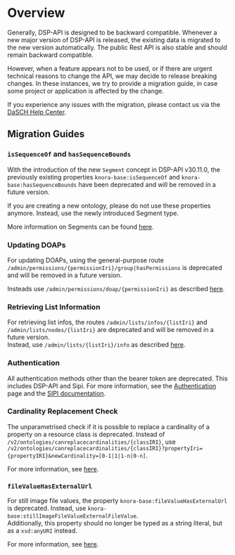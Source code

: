 # Overview

Generally, DSP-API is designed to be backward compatible.
Whenever a new major version of DSP-API is released,
the existing data is migrated to the new version automatically.
The public Rest API is also stable and should remain backward compatible.

However, when a feature appears not to be used,
or if there are urgent technical reasons to change the API,
we may decide to release breaking changes.
In these instances, we try to provide a migration guide,
in case some project or application is affected by the change.

If you experience any issues with the migration,
please contact us via the [DaSCH Help Center](https://www.dasch.swiss/help-center).

## Migration Guides

### `isSequenceOf` and `hasSequenceBounds`

With the introduction of the new `Segment` concept in DSP-API v30.11.0,
the previously existing properties `knora-base:isSequenceOf` and `knora-base:hasSequenceBounds`
have been deprecated and will be removed in a future version.

If you are creating a new ontology,
please do not use these properties anymore.
Instead, use the newly introduced Segment type.

More information on Segments can be found [here](../02-dsp-ontologies/knora-base.md#segment).

### Updating DOAPs

For updating DOAPs, using the general-purpose route `/admin/permissions/{permissionIri}/group|hasPermissions`
is deprecated and will be removed in a future version.

Insteads use `/admin/permissions/doap/{permissionIri}`
as described [here](../03-endpoints/api-admin/permissions.md#updating-an-existing-default-object-access-permission).

### Retrieving List Information

For retrieving list infos, the routes `/admin/lists/infos/{listIri}` and `/admin/lists/nodes/{listIri}`
are deprecated and will be removed in a future version.  
Instead, use `/admin/lists/{listIri}/info` 
as described [here](../03-endpoints/api-admin/lists.md#get-list-info). 

### Authentication

All authentication methods other than the bearer token are deprecated.
This includes DSP-API and Sipi.
For more information, see the [Authentication](../03-endpoints/api-v2/authentication.md) page
and the [SIPI documentation](../06-sipi/sipi-and-dsp-api.md#authentication-of-users-with-sipi).

### Cardinality Replacement Check

The unparametrised check if it is possible to replace a cardinality of a property on a resource class is deprecated.
Instead of `/v2/ontologies/canreplacecardinalities/{classIRI}`,
use `/v2/ontologies/canreplacecardinalities/{classIRI}?propertyIri={propertyIRI}&newCardinality=[0-1|1|1-n|0-n]`.

For more information, see [here](../03-endpoints/api-v2/ontology-information/#pre-update-checks).

### `fileValueHasExternalUrl`

For still image file values, the property `knora-base:fileValueHasExternalUrl` is deprecated.
Instead, use `knora-base:stillImageFileValueExternalFileValue`.  
Additionally, this property should no longer be typed as a string literal,
but as a `xsd:anyURI` instead.

For more information, see [here](../03-endpoints/api-v2/editing-values.md#images-stored-in-an-external-iiif-server).

